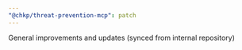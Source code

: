 ```yaml
---
"@chkp/threat-prevention-mcp": patch
---
```


General improvements and updates (synced from internal repository)
